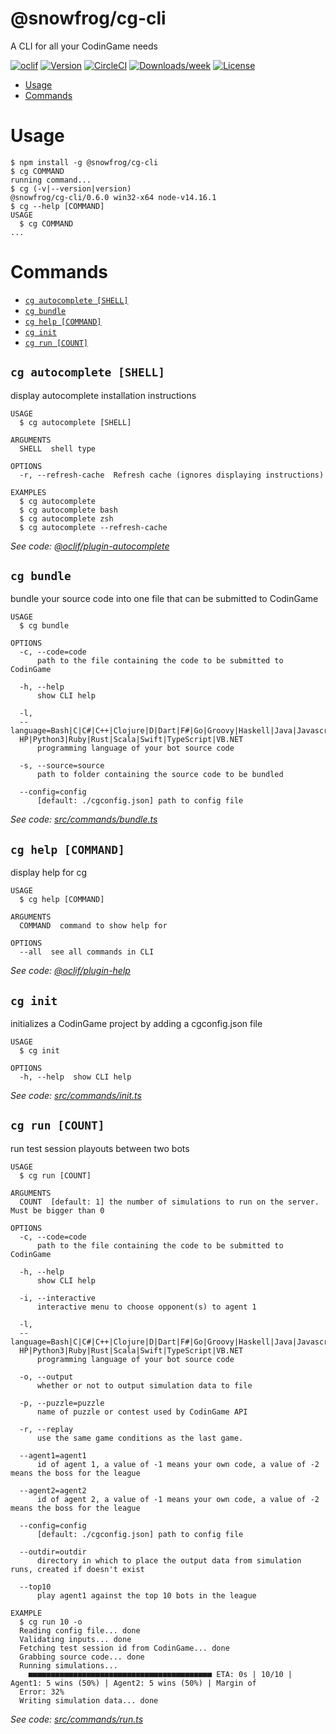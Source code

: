 @snowfrog/cg-cli
================

A CLI for all your CodinGame needs

[![oclif](https://img.shields.io/badge/cli-oclif-brightgreen.svg)](https://oclif.io)
[![Version](https://img.shields.io/npm/v/@snowfrog/cg-cli.svg)](https://npmjs.org/package/@snowfrog/cg-cli)
[![CircleCI](https://circleci.com/gh/snowfrogdev/cg-cli/tree/master.svg?style=shield)](https://circleci.com/gh/snowfrogdev/cg-cli/tree/master)
[![Downloads/week](https://img.shields.io/npm/dw/@snowfrog/cg-cli.svg)](https://npmjs.org/package/@snowfrog/cg-cli)
[![License](https://img.shields.io/npm/l/@snowfrog/cg-cli.svg)](https://github.com/snowfrogdev/cg-cli/blob/master/package.json)

<!-- toc -->
* [Usage](#usage)
* [Commands](#commands)
<!-- tocstop -->

# Usage
<!-- usage -->
```sh-session
$ npm install -g @snowfrog/cg-cli
$ cg COMMAND
running command...
$ cg (-v|--version|version)
@snowfrog/cg-cli/0.6.0 win32-x64 node-v14.16.1
$ cg --help [COMMAND]
USAGE
  $ cg COMMAND
...
```
<!-- usagestop -->

# Commands
<!-- commands -->
* [`cg autocomplete [SHELL]`](#cg-autocomplete-shell)
* [`cg bundle`](#cg-bundle)
* [`cg help [COMMAND]`](#cg-help-command)
* [`cg init`](#cg-init)
* [`cg run [COUNT]`](#cg-run-count)

## `cg autocomplete [SHELL]`

display autocomplete installation instructions

```
USAGE
  $ cg autocomplete [SHELL]

ARGUMENTS
  SHELL  shell type

OPTIONS
  -r, --refresh-cache  Refresh cache (ignores displaying instructions)

EXAMPLES
  $ cg autocomplete
  $ cg autocomplete bash
  $ cg autocomplete zsh
  $ cg autocomplete --refresh-cache
```

_See code: [@oclif/plugin-autocomplete](https://github.com/oclif/plugin-autocomplete/blob/v0.3.0/src/commands/autocomplete/index.ts)_

## `cg bundle`

bundle your source code into one file that can be submitted to CodinGame

```
USAGE
  $ cg bundle

OPTIONS
  -c, --code=code
      path to the file containing the code to be submitted to CodinGame

  -h, --help
      show CLI help

  -l, 
  --language=Bash|C|C#|C++|Clojure|D|Dart|F#|Go|Groovy|Haskell|Java|Javascript|Kotlin|Lua|ObjectiveC|OCaml|Pascal|Perl|P
  HP|Python3|Ruby|Rust|Scala|Swift|TypeScript|VB.NET
      programming language of your bot source code

  -s, --source=source
      path to folder containing the source code to be bundled

  --config=config
      [default: ./cgconfig.json] path to config file
```

_See code: [src/commands/bundle.ts](https://github.com/snowfrogdev/cg-cli/blob/v0.6.0/src/commands/bundle.ts)_

## `cg help [COMMAND]`

display help for cg

```
USAGE
  $ cg help [COMMAND]

ARGUMENTS
  COMMAND  command to show help for

OPTIONS
  --all  see all commands in CLI
```

_See code: [@oclif/plugin-help](https://github.com/oclif/plugin-help/blob/v3.2.2/src/commands/help.ts)_

## `cg init`

initializes a CodinGame project by adding a cgconfig.json file

```
USAGE
  $ cg init

OPTIONS
  -h, --help  show CLI help
```

_See code: [src/commands/init.ts](https://github.com/snowfrogdev/cg-cli/blob/v0.6.0/src/commands/init.ts)_

## `cg run [COUNT]`

run test session playouts between two bots

```
USAGE
  $ cg run [COUNT]

ARGUMENTS
  COUNT  [default: 1] the number of simulations to run on the server. Must be bigger than 0

OPTIONS
  -c, --code=code
      path to the file containing the code to be submitted to CodinGame

  -h, --help
      show CLI help

  -i, --interactive
      interactive menu to choose opponent(s) to agent 1

  -l, 
  --language=Bash|C|C#|C++|Clojure|D|Dart|F#|Go|Groovy|Haskell|Java|Javascript|Kotlin|Lua|ObjectiveC|OCaml|Pascal|Perl|P
  HP|Python3|Ruby|Rust|Scala|Swift|TypeScript|VB.NET
      programming language of your bot source code

  -o, --output
      whether or not to output simulation data to file

  -p, --puzzle=puzzle
      name of puzzle or contest used by CodinGame API

  -r, --replay
      use the same game conditions as the last game.

  --agent1=agent1
      id of agent 1, a value of -1 means your own code, a value of -2 means the boss for the league

  --agent2=agent2
      id of agent 2, a value of -1 means your own code, a value of -2 means the boss for the league

  --config=config
      [default: ./cgconfig.json] path to config file

  --outdir=outdir
      directory in which to place the output data from simulation runs, created if doesn't exist

  --top10
      play agent1 against the top 10 bots in the league

EXAMPLE
  $ cg run 10 -o
  Reading config file... done
  Validating inputs... done
  Fetching test session id from CodinGame... done
  Grabbing source code... done
  Running simulations...
    ■■■■■■■■■■■■■■■■■■■■■■■■■■■■■■■■■■■■■■■■■ ETA: 0s | 10/10 | Agent1: 5 wins (50%) | Agent2: 5 wins (50%) | Margin of 
  Error: 32%
  Writing simulation data... done
```

_See code: [src/commands/run.ts](https://github.com/snowfrogdev/cg-cli/blob/v0.6.0/src/commands/run.ts)_
<!-- commandsstop -->
